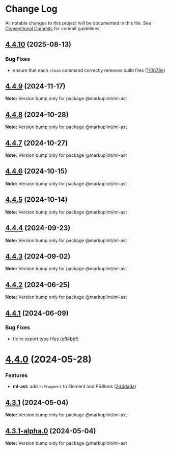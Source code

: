 # Change Log

All notable changes to this project will be documented in this file.
See [Conventional Commits](https://conventionalcommits.org) for commit guidelines.

## [4.4.10](https://github.com/markuplint/markuplint/compare/@markuplint/ml-ast@4.4.9...@markuplint/ml-ast@4.4.10) (2025-08-13)

### Bug Fixes

- ensure that each `clean` command correctly removes build files ([110b78e](https://github.com/markuplint/markuplint/commit/110b78e85379d29a84ca68325127344a87a570b6))

## [4.4.9](https://github.com/markuplint/markuplint/compare/@markuplint/ml-ast@4.4.8...@markuplint/ml-ast@4.4.9) (2024-11-17)

**Note:** Version bump only for package @markuplint/ml-ast

## [4.4.8](https://github.com/markuplint/markuplint/compare/@markuplint/ml-ast@4.4.7...@markuplint/ml-ast@4.4.8) (2024-10-28)

**Note:** Version bump only for package @markuplint/ml-ast

## [4.4.7](https://github.com/markuplint/markuplint/compare/@markuplint/ml-ast@4.4.6...@markuplint/ml-ast@4.4.7) (2024-10-27)

**Note:** Version bump only for package @markuplint/ml-ast

## [4.4.6](https://github.com/markuplint/markuplint/compare/@markuplint/ml-ast@4.4.5...@markuplint/ml-ast@4.4.6) (2024-10-15)

**Note:** Version bump only for package @markuplint/ml-ast

## [4.4.5](https://github.com/markuplint/markuplint/compare/@markuplint/ml-ast@4.4.4...@markuplint/ml-ast@4.4.5) (2024-10-14)

**Note:** Version bump only for package @markuplint/ml-ast

## [4.4.4](https://github.com/markuplint/markuplint/compare/@markuplint/ml-ast@4.4.3...@markuplint/ml-ast@4.4.4) (2024-09-23)

**Note:** Version bump only for package @markuplint/ml-ast

## [4.4.3](https://github.com/markuplint/markuplint/compare/@markuplint/ml-ast@4.4.2...@markuplint/ml-ast@4.4.3) (2024-09-02)

**Note:** Version bump only for package @markuplint/ml-ast

## [4.4.2](https://github.com/markuplint/markuplint/compare/@markuplint/ml-ast@4.4.1...@markuplint/ml-ast@4.4.2) (2024-06-25)

**Note:** Version bump only for package @markuplint/ml-ast

## [4.4.1](https://github.com/markuplint/markuplint/compare/@markuplint/ml-ast@4.4.0...@markuplint/ml-ast@4.4.1) (2024-06-09)

### Bug Fixes

- fix to export type files ([eff4bbf](https://github.com/markuplint/markuplint/commit/eff4bbfd127574809dc5e15d7cafe87699758ee0))

# [4.4.0](https://github.com/markuplint/markuplint/compare/@markuplint/ml-ast@4.3.1...@markuplint/ml-ast@4.4.0) (2024-05-28)

### Features

- **ml-ast:** add `isFragment` to Element and PSBlock ([2d4dada](https://github.com/markuplint/markuplint/commit/2d4dada477be20a799e05fdebb6ad570234d4a00))

## [4.3.1](https://github.com/markuplint/markuplint/compare/@markuplint/ml-ast@4.3.1-alpha.0...@markuplint/ml-ast@4.3.1) (2024-05-04)

**Note:** Version bump only for package @markuplint/ml-ast

## [4.3.1-alpha.0](https://github.com/markuplint/markuplint/compare/@markuplint/ml-ast@4.3.0...@markuplint/ml-ast@4.3.1-alpha.0) (2024-05-04)

**Note:** Version bump only for package @markuplint/ml-ast
